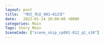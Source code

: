 ```yaml
---
layout: post
title:  "메인_회상_001~012장"
date:   2022-01-14 20:00:00 +0000
categories: Main
Tags: Story Main
SceneCode: ["scene_skip_cp001-012_q1_s10"]
---
```

